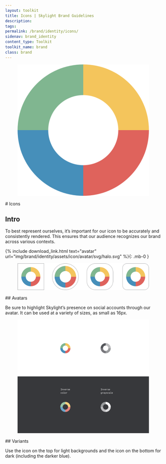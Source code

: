 ```yaml
---
layout: toolkit
title: Icons | Skylight Brand Guidelines
description:
tags:
permalink: /brand/identity/icons/
sidenav: brand_identity
content_type: Toolkit
toolkit_name: brand
class: brand
---
```


<div class="row brand__content-section">
<div class="col-md-8 d-flex">
  <figure class="section__img py-5 w-100">
    <img class="w-25" src="/img/brand/identity/icons/intro.svg" alt="">
  </figure>
</div>
<div class="col-md-4" markdown="1">
# Icons

## Intro

To best represent ourselves, it’s important for our icon to be accurately and consistently rendered. This ensures that our audience recognizes our brand across various contexts.

{% include download_link.html
  text="avatar"
  url="img/brand/identity/assets/icon/avatar/svg/halo.svg"
%}{: .mb-0 }
</div>
</div>

<div class="row brand__content-section">
<div class="col-md-8">
  <figure class="section__img p-5">
    <img class="" src="/img/brand/identity/icons/avatars.jpg" alt="">
  </figure>
</div>
<div class="col-md-4" markdown="1">
## Avatars

Be sure to highlight Skylight’s presence on social accounts through our avatar. It can be used at a variety of sizes, as small as 16px.
</div>
</div>

<div class="row brand__content-section">
<div class="col-md-8">
  <figure class="section__img">
    <img class="" src="/img/brand/identity/icons/variants.svg" alt="Inverse color. Inverse grayscale.">
  </figure>
</div>
<div class="col-md-4" markdown="1">
## Variants

Use the icon on the top for light backgrounds and the icon on the bottom for dark (including the darker blue).
</div>
</div>
